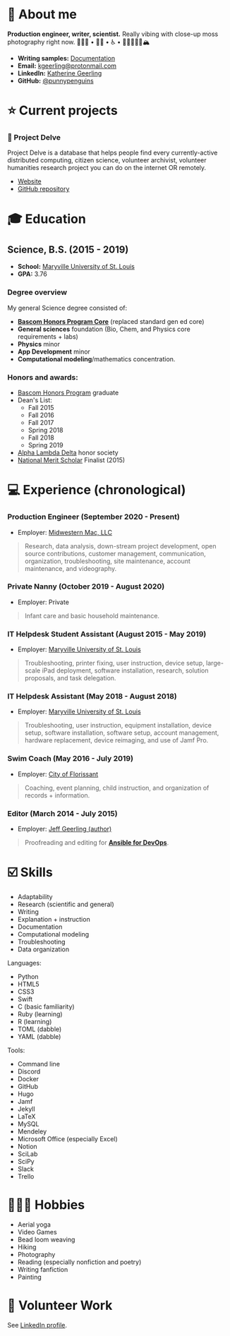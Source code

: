 # 💁 About me

**Production engineer, writer, scientist.** Really vibing with close-up moss photography right now.
👩🏻‍🔬 • 🏳️‍🌈 • ♿️ • 🥾✌🏻🤙🏻🏔
* **Writing samples:** [Documentation](https://github.com/punnypenguins/writing-samples/tree/main/Documentation)
* **Email:** [kgeerling@protonmail.com](kgeerling@protonmail.com)
* **LinkedIn:** [Katherine Geerling](https://www.linkedin.com/in/katherine-geerling-774929111/)
* **GitHub:** [@punnypenguins](https://github.com/punnypenguins)

# ⭐ Current projects

### 🧬 Project Delve

Project Delve is a database that helps people find every currently-active distributed computing, citizen science, volunteer archivist, volunteer humanities research project you can do on the internet OR remotely.
* [Website](https://projectdelve.com/)
* [GitHub repository](https://github.com/punnypenguins/projectdelve)

# 🎓 Education

## Science, B.S. (2015 - 2019)
* **School:** [Maryville University of St. Louis](https://www.maryville.edu/)
* **GPA:** 3.76

### Degree overview
My general Science degree consisted of:
* [**Bascom Honors Program Core**](https://www.maryville.edu/bascom/wp-content/uploads/sites/23/2020/07/Bascom-Program-Planner-FA19.pdf) (replaced standard gen ed core)
* **General sciences** foundation (Bio, Chem, and Physics core requirements + labs)
* **Physics** minor
* **App Development** minor
* **Computational modeling**/mathematics concentration.

### Honors and awards:
* [Bascom Honors Program](https://www.maryville.edu/bascom/) graduate
* Dean's List:
  * Fall 2015
  * Fall 2016
  * Fall 2017
  * Spring 2018
  * Fall 2018
  * Spring 2019
* [Alpha Lambda Delta](https://www.nationalald.org/) honor society
* [National Merit Scholar](https://www.nationalmerit.org/s/1758/interior.aspx?sid=1758&gid=2&pgid=424) Finalist (2015)

# 💻 Experience (chronological)

### Production Engineer (September 2020 - Present)
* Employer: [Midwestern Mac, LLC](https://www.midwesternmac.com/)
> Research, data analysis, down-stream project development, open source contributions, customer management, communication, organization, troubleshooting, site maintenance, account maintenance, and videography.

### Private Nanny (October 2019 - August 2020)
* Employer: Private

> Infant care and basic household maintenance.

### IT Helpdesk Student Assistant (August 2015 - May 2019)
* Employer: [Maryville University of St. Louis](https://www.maryville.edu/)

> Troubleshooting, printer fixing, user instruction, device setup, large-scale iPad deployment, software installation, research, solution proposals, and task delegation.

### IT Helpdesk Assistant (May 2018 - August 2018)
* Employer: [Maryville University of St. Louis](https://www.maryville.edu/)

> Troubleshooting, user instruction, equipment installation, device setup, software installation, software setup, account management, hardware replacement, device reimaging, and use of Jamf Pro.  

### Swim Coach (May 2016 - July 2019)
* Employer: [City of Florissant](https://www.florissantmo.com/)

> Coaching, event planning, child instruction, and organization of records + information.

### Editor (March 2014 - July 2015)
* Employer: [Jeff Geerling (author)](https://www.jeffgeerling.com/)

> Proofreading and editing for [**Ansible for DevOps**](https://www.ansiblefordevops.com/).

# ☑️ Skills
* Adaptability
* Research (scientific and general)
* Writing
* Explanation + instruction
* Documentation
* Computational modeling
* Troubleshooting
* Data organization

Languages:
* Python
* HTML5
* CSS3
* Swift
* C (basic familiarity)
* Ruby (learning)
* R (learning)
* TOML (dabble)
* YAML (dabble)

Tools:
* Command line
* Discord
* Docker
* GitHub
* Hugo
* Jamf
* Jekyll
* LaTeX
* MySQL
* Mendeley
* Microsoft Office (especially Excel)
* Notion
* SciLab
* SciPy
* Slack
* Trello

# 🤸🏻‍♀️ Hobbies
* Aerial yoga
* Video Games
* Bead loom weaving
* Hiking
* Photography
* Reading (especially nonfiction and poetry)
* Writing fanfiction
* Painting

# 🤝 Volunteer Work
See [LinkedIn profile](https://www.linkedin.com/in/katherine-geerling-774929111/).
